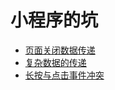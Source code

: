 # 小程序的坑

* [页面关闭数据传递](./close-page-data-transmission.md)
* [复杂数据的传递](./complex-data-transmission.md)
* [长按与点击事件冲突](./longtap-vs-tap.md)
